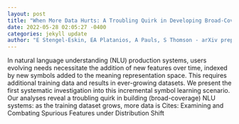 ```yaml
--- 
layout: post 
title: "When More Data Hurts: A Troubling Quirk in Developing Broad-Coverage Natural Language Understanding Systems" 
date: 2022-05-28 02:05:27 -0400 
categories: jekyll update 
author: "E Stengel-Eskin, EA Platanios, A Pauls, S Thomson - arXiv preprint arXiv , 2022" 
--- 
```

In natural language understanding (NLU) production systems, users evolving needs necessitate the addition of new features over time, indexed by new symbols added to the meaning representation space. This requires additional training data and results in ever-growing datasets. We present the first systematic investigation into this incremental symbol learning scenario. Our analyses reveal a troubling quirk in building (broad-coverage) NLU systems: as the training dataset grows, more data is Cites: Examining and Combating Spurious Features under Distribution Shift